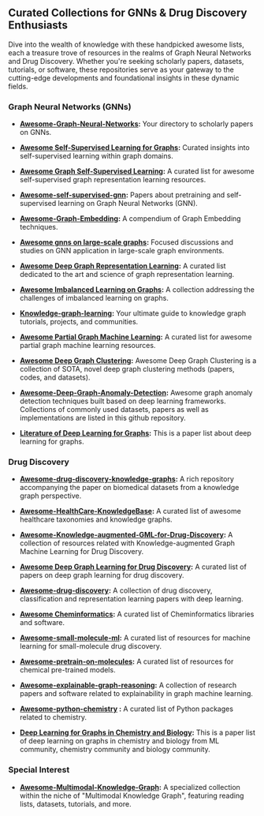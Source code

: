 ## **Curated Collections for GNNs & Drug Discovery Enthusiasts**

Dive into the wealth of knowledge with these handpicked awesome lists, each a treasure trove of resources in the realms of Graph Neural Networks and Drug Discovery. Whether you're seeking scholarly papers, datasets, tutorials, or software, these repositories serve as your gateway to the cutting-edge developments and foundational insights in these dynamic fields.

### **Graph Neural Networks (GNNs)**

- **[Awesome-Graph-Neural-Networks](https://github.com/GRAND-Lab/Awesome-Graph-Neural-Networks):** Your directory to scholarly papers on GNNs.

- **[Awesome Self-Supervised Learning for Graphs](https://github.com/SXKDZ/awesome-self-supervised-learning-for-graphs):** Curated insights into self-supervised learning within graph domains.

- **[Awesome Graph Self-Supervised Learning](https://github.com/LirongWu/awesome-graph-self-supervised-learning):** A curated list for awesome self-supervised graph representation learning resources.

- **[Awesome-self-supervised-gnn](https://github.com/ChandlerBang/awesome-self-supervised-gnn):** Papers about pretraining and self-supervised learning on Graph Neural Networks (GNN).

- **[Awesome-Graph-Embedding](https://github.com/daicoolb/Awesome-Graph-Embedding):** A compendium of Graph Embedding techniques.

- **[Awesome gnns on large-scale graphs](https://github.com/Oceanusity/awesome-gnns-on-large-scale-graphs):** Focused discussions and studies on GNN application in large-scale graph environments.

- **[Awesome Deep Graph Representation Learning](https://github.com/zlpure/awesome-graph-representation-learning):** A curated list dedicated to the art and science of graph representation learning.

- **[Awesome Imbalanced Learning on Graphs](https://github.com/yanliang3612/awesome-imbalanced-learning-on-graphs):** A collection addressing the challenges of imbalanced learning on graphs.

- **[Knowledge-graph-learning](https://github.com/BrambleXu/knowledge-graph-learning):** Your ultimate guide to knowledge graph tutorials, projects, and communities.

- **[Awesome Partial Graph Machine Learning](https://github.com/WxTu/Awesome-Partial-Graph-Machine-Learning):** A curated list for awesome partial graph machine learning resources.

- **[Awesome Deep Graph Clustering](https://github.com/yueliu1999/Awesome-Deep-Graph-Clustering):** Awesome Deep Graph Clustering is a collection of SOTA, novel deep graph clustering methods (papers, codes, and datasets).

- **[Awesome-Deep-Graph-Anomaly-Detection](https://github.com/XiaoxiaoMa-MQ/Awesome-Deep-Graph-Anomaly-Detection):** Awesome graph anomaly detection techniques built based on deep learning frameworks. Collections of commonly used datasets, papers as well as implementations are listed in this github repository. 

- **[Literature of Deep Learning for Graphs](https://github.com/DeepGraphLearning/LiteratureDL4Graph):** This is a paper list about deep learning for graphs.

### **Drug Discovery**

- **[Awesome-drug-discovery-knowledge-graphs](https://github.com/AstraZeneca/awesome-drug-discovery-knowledge-graphs):** A rich repository accompanying the paper on biomedical datasets from a knowledge graph perspective.

- **[Awesome-HealthCare-KnowledgeBase](https://github.com/lujiaying/Awesome-HealthCare-KnowledgeBase):** A curated list of awesome healthcare taxonomies and knowledge graphs.

- **[Awesome-Knowledge-augmented-GML-for-Drug-Discovery](https://github.com/zhiqiangzhongddu/Awesome-Knowledge-augmented-GML-for-Drug-Discovery):** A collection of resources related with Knowledge-augmented Graph Machine Learning for Drug Discovery.

- **[Awesome Deep Graph Learning for Drug Discovery](https://github.com/YuanchenBei/Awesome-Deep-Graph-Learning-for-Drug-Discovery):** A curated list of papers on deep graph learning for drug discovery.

- **[Awesome-drug-discovery](https://github.com/xnuohz/awesome-drug-discovery):** A collection of drug discovery, classification and representation learning papers with deep learning.

- **[Awesome Cheminformatics](https://github.com/hsiaoyi0504/awesome-cheminformatics#readme):** A curated list of Cheminformatics libraries and software.

- **[Awesome-small-molecule-ml](https://github.com/benb111/awesome-small-molecule-ml):** A curated list of resources for machine learning for small-molecule drug discovery.

- **[Awesome-pretrain-on-molecules](https://github.com/junxia97/awesome-pretrain-on-molecules):** A curated list of resources for chemical pre-trained models.

- **[Awesome-explainable-graph-reasoning](https://github.com/AstraZeneca/awesome-explainable-graph-reasoning?tab=readme-ov-file):** A collection of research papers and software related to explainability in graph machine learning.

- **[Awesome-python-chemistry](https://github.com/lmmentel/awesome-python-chemistry) :** A curated list of Python packages related to chemistry.

- **[Deep Learning for Graphs in Chemistry and Biology](https://github.com/mufeili/DL4MolecularGraph):** This is a paper list of deep learning on graphs in chemistry and biology from ML community, chemistry community and biology community.

### **Special Interest**

- **[Awesome-Multimodal-Knowledge-Graph](https://github.com/ZihengZZH/awesome-multimodal-knowledge-graph):** A specialized collection within the niche of "Multimodal Knowledge Graph", featuring reading lists, datasets, tutorials, and more.
